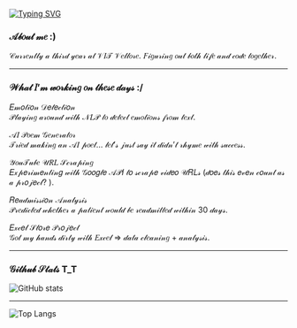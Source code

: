 [![Typing SVG](https://readme-typing-svg.herokuapp.com?size=22&duration=3000&color=FFFFFF&font=Pacifico&lines=Hi+I'm+Navdha;CSE+Student)](https://git.io/typing-svg)


### 𝒜𝒷𝑜𝓊𝓉 𝓂𝑒 :)
𝒞𝓊𝓇𝓇𝑒𝓃𝓉𝓁𝓎 𝒶 𝓉𝒽𝒾𝓇𝒹 𝓎𝑒𝒶𝓇 𝒶𝓉 𝒱𝐼𝒯 𝒱𝑒𝓁𝓁𝑜𝓇𝑒. 𝐹𝒾𝑔𝓊𝓇𝒾𝓃𝑔 𝑜𝓊𝓉 𝒷𝑜𝓉𝒽 𝓁𝒾𝒻𝑒 𝒶𝓃𝒹 𝒸𝑜𝒹𝑒 𝓉𝑜𝑔𝑒𝓉𝒽𝑒𝓇.  

---
### 𝒲𝒽𝒶𝓉 𝐼’𝓂 𝓌𝑜𝓇𝓀𝒾𝓃𝑔 𝑜𝓃 𝓉𝒽𝑒𝓈𝑒 𝒹𝒶𝓎𝓈 :/  

𝐸𝓂𝑜𝓉𝒾𝑜𝓃 𝒟𝑒𝓉𝑒𝒸𝓉𝒾𝑜𝓃  
𝒫𝓁𝒶𝓎𝒾𝓃𝑔 𝒶𝓇𝑜𝓊𝓃𝒹 𝓌𝒾𝓉𝒽 𝒩𝐿𝒫 𝓉𝑜 𝒹𝑒𝓉𝑒𝒸𝓉 𝑒𝓂𝑜𝓉𝒾𝑜𝓃𝓈 𝒻𝓇𝑜𝓂 𝓉𝑒𝓍𝓉.  

𝒜𝐼 𝒫𝑜𝑒𝓂 𝒢𝑒𝓃𝑒𝓇𝒶𝓉𝑜𝓇  
𝒯𝓇𝒾𝑒𝒹 𝓂𝒶𝓀𝒾𝓃𝑔 𝒶𝓃 𝒜𝐼 𝓅𝑜𝑒𝓉… 𝓁𝑒𝓉’𝓈 𝒿𝓊𝓈𝓉 𝓈𝒶𝓎 𝒾𝓉 𝒹𝒾𝒹𝓃’𝓉 𝓇𝒽𝓎𝓂𝑒 𝓌𝒾𝓉𝒽 𝓈𝓊𝒸𝒸𝑒𝓈𝓈.  

𝒴𝑜𝓊𝒯𝓊𝒷𝑒 𝒰𝑅𝐿 𝒮𝒸𝓇𝒶𝓅𝒾𝓃𝑔  
𝐸𝓍𝓅𝑒𝓇𝒾𝓂𝑒𝓃𝓉𝒾𝓃𝑔 𝓌𝒾𝓉𝒽 𝒢𝑜𝑜𝑔𝓁𝑒 𝒜𝒫𝐼 𝓉𝑜 𝓈𝒸𝓇𝒶𝓅𝑒 𝓋𝒾𝒹𝑒𝑜 𝒰𝑅𝐿𝓈 (𝒹𝑜𝑒𝓈 𝓉𝒽𝒾𝓈 𝑒𝓋𝑒𝓃 𝒸𝑜𝓊𝓃𝓉 𝒶𝓈 𝒶 𝓅𝓇𝑜𝒿𝑒𝒸𝓉? ).  

𝑅𝑒𝒶𝒹𝓂𝒾𝓈𝓈𝒾𝑜𝓃 𝒜𝓃𝒶𝓁𝓎𝓈𝒾𝓈  
𝒫𝓇𝑒𝒹𝒾𝒸𝓉𝑒𝒹 𝓌𝒽𝑒𝓉𝒽𝑒𝓇 𝒶 𝓅𝒶𝓉𝒾𝑒𝓃𝓉 𝓌𝑜𝓊𝓁𝒹 𝒷𝑒 𝓇𝑒𝒶𝒹𝓂𝒾𝓉𝓉𝑒𝒹 𝓌𝒾𝓉𝒽𝒾𝓃 30 𝒹𝒶𝓎𝓈.  

𝐸𝓍𝒸𝑒𝓁 𝒮𝓉𝑜𝓇𝑒 𝒫𝓇𝑜𝒿𝑒𝒸𝓉  
𝒢𝑜𝓉 𝓂𝓎 𝒽𝒶𝓃𝒹𝓈 𝒹𝒾𝓇𝓉𝓎 𝓌𝒾𝓉𝒽 𝐸𝓍𝒸𝑒𝓁 ⇒ 𝒹𝒶𝓉𝒶 𝒸𝓁𝑒𝒶𝓃𝒾𝓃𝑔 + 𝒶𝓃𝒶𝓁𝓎𝓈𝒾𝓈.

---


### 𝒢𝒾𝓉𝒽𝓊𝒷 𝒮𝓉𝒶𝓉𝓈 T_T
![GitHub stats](https://github-readme-stats.vercel.app/api?username=NavdhaSharma02&show_icons=true&theme=tokyonight)

---
![Top Langs](https://github-readme-stats.vercel.app/api/top-langs/?username=NavdhaSharma02&layout=compact&theme=tokyonight)







